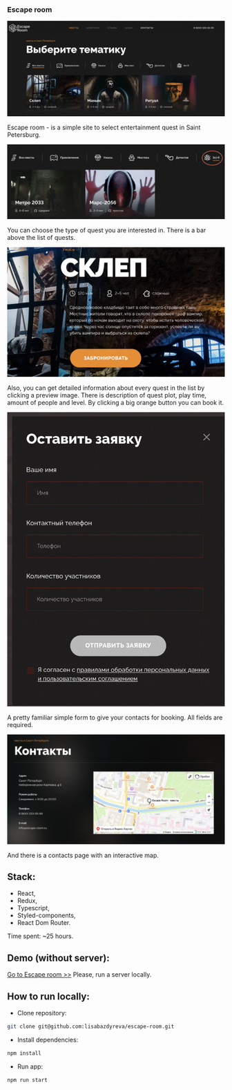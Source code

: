 ### Escape room

![Alt text](./screens/escape-room-main.png "Escape room main screen")

Escape room - is a simple site to select entertainment quest in Saint Petersburg.

![Alt text](./screens/escape-room-filter.png "Escape room choose filter")

You can choose the type of quest you are interested in. There is a bar above the list of quests.

![Alt text](./screens/escape-room-detailed.png "Escape room detailed information")

Also, you can get detailed information about every quest in the list by clicking a preview image. There is description of quest plot, play time, amount of people and level. By clicking a big orange button you can book it.

![Alt text](./screens/escape-room-form.png "Escape room form for booking")

A pretty familiar simple form to give your contacts for booking. All fields are required.

![Alt text](./screens/escape-room-contacts.png "Escape room contacts page")

And there is a contacts page with an interactive map.

## Stack:
- React,
- Redux,
- Typescript,
- Styled-components,
- React Dom Router.

Time spent: ~25 hours.

## Demo (without server):

[Go to Escape room >>](https://escape-room-lisabazdyreva.vercel.app/)
Please, run a server locally.

## How to run locally:

- Clone repository:
```bash
git clone git@github.com:lisabazdyreva/escape-room.git
```

- Install dependencies:
```bash
npm install
```

- Run app:
```bash
npm run start
```
